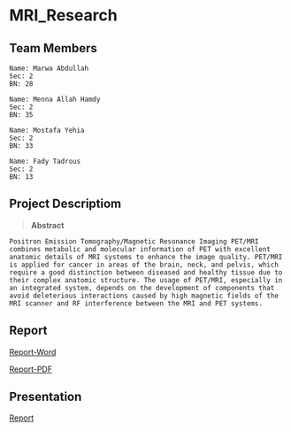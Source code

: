 # MRI_Research
## Team Members
    
    Name: Marwa Abdullah
    Sec: 2
    BN: 28

    Name: Menna Allah Hamdy
    Sec: 2
    BN: 35

    Name: Mostafa Yehia
    Sec: 2
    BN: 33

    Name: Fady Tadrous
    Sec: 2
    BN: 13

## Project Descriptiom
> **Abstract**
    
    Positron Emission Tomography/Magnetic Resonance Imaging PET/MRI combines metabolic and molecular information of PET with excellent anatomic details of MRI systems to enhance the image quality. PET/MRI is applied for cancer in areas of the brain, neck, and pelvis, which require a good distinction between diseased and healthy tissue due to their complex anatomic structure. The usage of PET/MRI, especially in an integrated system, depends on the development of components that avoid deleterious interactions caused by high magnetic fields of the MRI scanner and RF interference between the MRI and PET systems.

## Report
[Report-Word](https://github.com/mostafa20223/MRI_Research/blob/master/Report/Word/Nuclear%20Based%20MRI%20(NMR-Word).docx)

[Report-PDF](https://github.com/mostafa20223/MRI_Research/blob/master/Report/PDF/Nuclear%20Based%20MRI%20(NMR-PDF).pdf)

## Presentation
[Report](https://github.com/mostafa20223/MRI_Research/blob/master/Presentation/NMR%20(Presentation).pptx)